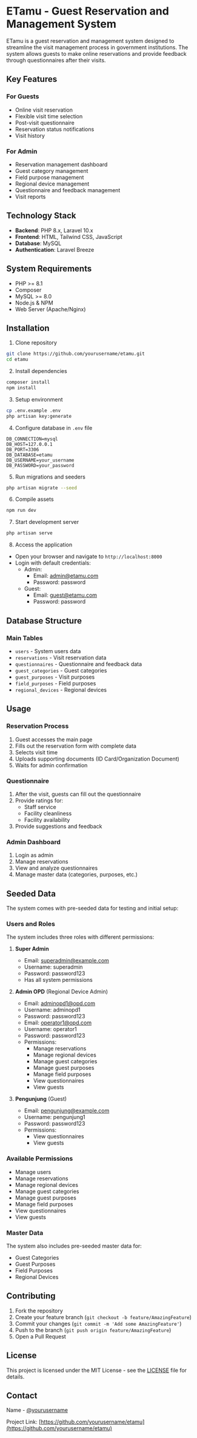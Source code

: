 # ETamu - Guest Reservation and Management System

ETamu is a guest reservation and management system designed to streamline the visit management process in government institutions. The system allows guests to make online reservations and provide feedback through questionnaires after their visits.

## Key Features

### For Guests
- Online visit reservation
- Flexible visit time selection
- Post-visit questionnaire
- Reservation status notifications
- Visit history

### For Admin
- Reservation management dashboard
- Guest category management
- Field purpose management
- Regional device management
- Questionnaire and feedback management
- Visit reports

## Technology Stack

- **Backend**: PHP 8.x, Laravel 10.x
- **Frontend**: HTML, Tailwind CSS, JavaScript
- **Database**: MySQL
- **Authentication**: Laravel Breeze

## System Requirements

- PHP >= 8.1
- Composer
- MySQL >= 8.0
- Node.js & NPM
- Web Server (Apache/Nginx)

## Installation

1. Clone repository
```bash
git clone https://github.com/yourusername/etamu.git
cd etamu
```

2. Install dependencies
```bash
composer install
npm install
```

3. Setup environment
```bash
cp .env.example .env
php artisan key:generate
```

4. Configure database in `.env` file
```env
DB_CONNECTION=mysql
DB_HOST=127.0.0.1
DB_PORT=3306
DB_DATABASE=etamu
DB_USERNAME=your_username
DB_PASSWORD=your_password
```

5. Run migrations and seeders
```bash
php artisan migrate --seed
```

6. Compile assets
```bash
npm run dev
```

7. Start development server
```bash
php artisan serve
```

8. Access the application
- Open your browser and navigate to `http://localhost:8000`
- Login with default credentials:
  - Admin:
    - Email: admin@etamu.com
    - Password: password
  - Guest:
    - Email: guest@etamu.com
    - Password: password

## Database Structure

### Main Tables
- `users` - System users data
- `reservations` - Visit reservation data
- `questionnaires` - Questionnaire and feedback data
- `guest_categories` - Guest categories
- `guest_purposes` - Visit purposes
- `field_purposes` - Field purposes
- `regional_devices` - Regional devices

## Usage

### Reservation Process
1. Guest accesses the main page
2. Fills out the reservation form with complete data
3. Selects visit time
4. Uploads supporting documents (ID Card/Organization Document)
5. Waits for admin confirmation

### Questionnaire
1. After the visit, guests can fill out the questionnaire
2. Provide ratings for:
   - Staff service
   - Facility cleanliness
   - Facility availability
3. Provide suggestions and feedback

### Admin Dashboard
1. Login as admin
2. Manage reservations
3. View and analyze questionnaires
4. Manage master data (categories, purposes, etc.)

## Seeded Data

The system comes with pre-seeded data for testing and initial setup:

### Users and Roles
The system includes three roles with different permissions:

1. **Super Admin**
   - Email: superadmin@example.com
   - Username: superadmin
   - Password: password123
   - Has all system permissions

2. **Admin OPD** (Regional Device Admin)
   - Email: adminopd1@opd.com
   - Username: adminopd1
   - Password: password123
   - Email: operator1@opd.com
   - Username: operator1
   - Password: password123
   - Permissions:
     - Manage reservations
     - Manage regional devices
     - Manage guest categories
     - Manage guest purposes
     - Manage field purposes
     - View questionnaires
     - View guests

3. **Pengunjung** (Guest)
   - Email: pengunjung@example.com
   - Username: pengunjung1
   - Password: password123
   - Permissions:
     - View questionnaires
     - View guests

### Available Permissions
- Manage users
- Manage reservations
- Manage regional devices
- Manage guest categories
- Manage guest purposes
- Manage field purposes
- View questionnaires
- View guests

### Master Data
The system also includes pre-seeded master data for:
- Guest Categories
- Guest Purposes
- Field Purposes
- Regional Devices

## Contributing

1. Fork the repository
2. Create your feature branch (`git checkout -b feature/AmazingFeature`)
3. Commit your changes (`git commit -m 'Add some AmazingFeature'`)
4. Push to the branch (`git push origin feature/AmazingFeature`)
5. Open a Pull Request

## License

This project is licensed under the MIT License - see the [LICENSE](LICENSE) file for details.

## Contact

Name - [@yourusername](https://github.com/yourusername)

Project Link: [https://github.com/yourusername/etamu](https://github.com/yourusername/etamu)
